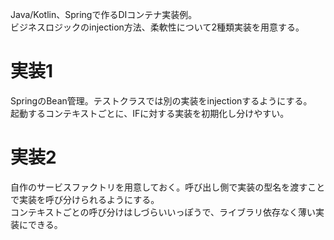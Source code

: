 Java/Kotlin、Springで作るDIコンテナ実装例。  
ビジネスロジックのinjection方法、柔軟性について2種類実装を用意する。

# 実装1
SpringのBean管理。テストクラスでは別の実装をinjectionするようにする。  
起動するコンテキストごとに、IFに対する実装を初期化し分けやすい。

# 実装2
自作のサービスファクトリを用意しておく。呼び出し側で実装の型名を渡すことで実装を呼び分けられるようにする。  
コンテキストごとの呼び分けはしづらいいっぽうで、ライブラリ依存なく薄い実装にできる。